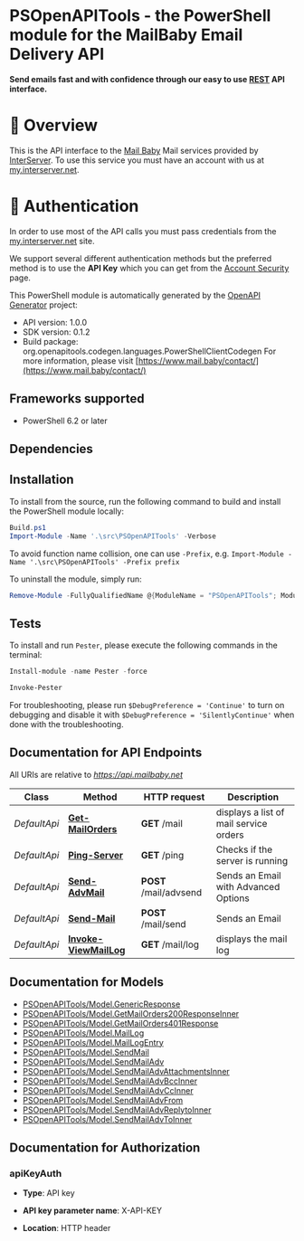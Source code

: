 # PSOpenAPITools - the PowerShell module for the MailBaby Email Delivery API

**Send emails fast and with confidence through our easy to use [REST](https://en.wikipedia.org/wiki/Representational_state_transfer) API interface.**


# 📌 Overview

This is the API interface to the [Mail Baby](https//mail.baby/) Mail services provided by [InterServer](https://www.interserver.net). To use this service you must have an account with us at [my.interserver.net](https://my.interserver.net).


# 🔐 Authentication

In order to use most of the API calls you must pass credentials from the [my.interserver.net](https://my.interserver.net/) site.  

We support several different authentication methods but the preferred method is to use the **API Key** which you can get from the [Account Security](https://my.interserver.net/account_security) page.


This PowerShell module is automatically generated by the [OpenAPI Generator](https://openapi-generator.tech) project:

- API version: 1.0.0
- SDK version: 0.1.2
- Build package: org.openapitools.codegen.languages.PowerShellClientCodegen
    For more information, please visit [https://www.mail.baby/contact/](https://www.mail.baby/contact/)

<a name="frameworks-supported"></a>
## Frameworks supported
- PowerShell 6.2 or later

<a name="dependencies"></a>
## Dependencies

<a name="installation"></a>
## Installation


To install from the source, run the following command to build and install the PowerShell module locally:
```powershell
Build.ps1
Import-Module -Name '.\src\PSOpenAPITools' -Verbose
```

To avoid function name collision, one can use `-Prefix`, e.g. `Import-Module -Name '.\src\PSOpenAPITools' -Prefix prefix`

To uninstall the module, simply run:
```powershell
Remove-Module -FullyQualifiedName @{ModuleName = "PSOpenAPITools"; ModuleVersion = "0.1.2"}
```

<a name="tests"></a>
## Tests

To install and run `Pester`, please execute the following commands in the terminal:

```powershell
Install-module -name Pester -force

Invoke-Pester
```

For troubleshooting, please run `$DebugPreference = 'Continue'` to turn on debugging and disable it with `$DebugPreference = 'SilentlyContinue'` when done with the troubleshooting.

## Documentation for API Endpoints

All URIs are relative to *https://api.mailbaby.net*

Class | Method | HTTP request | Description
------------ | ------------- | ------------- | -------------
*DefaultApi* | [**Get-MailOrders**](docs/DefaultApi.md#Get-MailOrders) | **GET** /mail | displays a list of mail service orders
*DefaultApi* | [**Ping-Server**](docs/DefaultApi.md#Ping-Server) | **GET** /ping | Checks if the server is running
*DefaultApi* | [**Send-AdvMail**](docs/DefaultApi.md#Send-AdvMail) | **POST** /mail/advsend | Sends an Email with Advanced Options
*DefaultApi* | [**Send-Mail**](docs/DefaultApi.md#Send-Mail) | **POST** /mail/send | Sends an Email
*DefaultApi* | [**Invoke-ViewMailLog**](docs/DefaultApi.md#Invoke-ViewMailLog) | **GET** /mail/log | displays the mail log


## Documentation for Models

 - [PSOpenAPITools/Model.GenericResponse](docs/GenericResponse.md)
 - [PSOpenAPITools/Model.GetMailOrders200ResponseInner](docs/GetMailOrders200ResponseInner.md)
 - [PSOpenAPITools/Model.GetMailOrders401Response](docs/GetMailOrders401Response.md)
 - [PSOpenAPITools/Model.MailLog](docs/MailLog.md)
 - [PSOpenAPITools/Model.MailLogEntry](docs/MailLogEntry.md)
 - [PSOpenAPITools/Model.SendMail](docs/SendMail.md)
 - [PSOpenAPITools/Model.SendMailAdv](docs/SendMailAdv.md)
 - [PSOpenAPITools/Model.SendMailAdvAttachmentsInner](docs/SendMailAdvAttachmentsInner.md)
 - [PSOpenAPITools/Model.SendMailAdvBccInner](docs/SendMailAdvBccInner.md)
 - [PSOpenAPITools/Model.SendMailAdvCcInner](docs/SendMailAdvCcInner.md)
 - [PSOpenAPITools/Model.SendMailAdvFrom](docs/SendMailAdvFrom.md)
 - [PSOpenAPITools/Model.SendMailAdvReplytoInner](docs/SendMailAdvReplytoInner.md)
 - [PSOpenAPITools/Model.SendMailAdvToInner](docs/SendMailAdvToInner.md)


## Documentation for Authorization


### apiKeyAuth

- **Type**: API key

- **API key parameter name**: X-API-KEY
- **Location**: HTTP header

